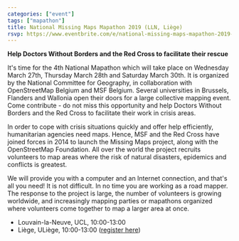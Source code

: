 ```yaml
---
categories: ["event"]
tags: ["mapathon"]
title: National Missing Maps Mapathon 2019 (LLN, Liège)
rsvp: https://www.eventbrite.com/e/national-missing-maps-mapathon-2019-tickets-56812358293
---
```


**Help Doctors Without Borders and the Red Cross to facilitate their rescue**

It's time for the 4th National Mapathon which will take place on Wednesday March 27th, Thursday March 28th and Saturday March 30th. It is organized by the National Committee for Geography, in collaboration with OpenStreetMap Belgium and MSF Belgium. Several universities in Brussels, Flanders and Wallonia open their doors for a large collective mapping event. Come contribute - do not miss this opportunity and help Doctors Without Borders and the Red Cross to facilitate their work in crisis areas.

In order to cope with crisis situations quickly and offer help efficiently, humanitarian agencies need maps. Hence, MSF and the Red Cross have joined forces in 2014 to launch the Missing Maps project, along with the OpenStreetMap Foundation. All over the world the project recruits volunteers to map areas where the risk of natural disasters, epidemics and conflicts is greatest.

We will provide you with a computer and an Internet connection, and that's all you need! It is not difficult. In no time you are working as a road mapper. The response to the project is large, the number of volunteers is growing worldwide, and increasingly mapping parties or mapathons organized where volunteers come together to map a larger area at once.

- Louvain-la-Neuve, UCL, 10:00-13:00
- Liège, ULiège, 10:00-13:00 ([register here](http://www.rejouisciences.uliege.be/LL82))
